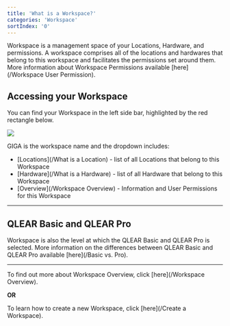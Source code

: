 ```yaml
---
title: 'What is a Workspace?'
categories: 'Workspace'
sortIndex: '0'
---
```

Workspace is a management space of your Locations, Hardware, and permissions. A workspace comprises all of the locations and hardwares that belong to this workspace and facilitates the permissions set around them. More information about Workspace Permissions available [here](/Workspace User Permission).

## Accessing your Workspace

You can find your Workspace in the left side bar, highlighted by the red rectangle below. 

![](https://cloud.githubusercontent.com/assets/26155270/23688895/19bc34c6-03f2-11e7-80da-3c4e5a4932ad.jpg)

GIGA is the workspace name and the dropdown includes:

- [Locations](/What is a Location) - list of all Locations that belong to this Workspace
- [Hardware](/What is a Hardware) - list of all Hardware that belong to this Workspace
- [Overview](/Workspace Overview) - Information and User Permissions for this Workspace

------

## QLEAR Basic and QLEAR Pro

Workspace is also the level at which the QLEAR Basic and QLEAR Pro is selected. More information on the differences between QLEAR Basic and QLEAR Pro available [here](/Basic vs. Pro).

-----

To find out more about Workspace Overview, click [here](/Workspace Overview).  

**OR**
  
To learn how to create a new Workspace, click [here](/Create a Workspace).

